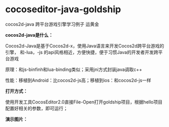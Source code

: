 cocoseditor-java-goldship
=========================

cocos2d-java 跨平台游戏引擎学习例子 运黄金 



<strong>cocos2d-java是什么：</strong>

Cocos2d-Java是基于Cocos2d-x，使用Java语言来开发Cocos2d跨平台游戏的引擎， 和-lua，-js 的api风格相近，方便快捷，便于习惯Java的开发者开发跨平台游戏

原理：和js-binfinh和lua-binding类似；采用jni方式封装java调取c++

性能：移植到Android：比cocos2d-js高；移植到ios：和cocos2d-js一样


<strong>打开方式：</strong>

使用开发工具CocosEditor2.0直接File-Open打开goldship项目，根据hello项目配置好相关的参数，即可运行；




<strong>演示图片：</strong>


<p>
	<br />
	
</p>
<p>
</p>

<div>
	<img src="http://img.blog.csdn.net/20140825100254449?watermark/2/text/aHR0cDovL2Jsb2cuY3Nkbi5uZXQvdG91Y2hzbm93/font/5a6L5L2T/fontsize/400/fill/I0JBQkFCMA==/dissolve/70/gravity/SouthEast" alt="" /><br />
	
</div>
<p>
</p>
<p>
	<img src="http://img.blog.csdn.net/20140825100316648?watermark/2/text/aHR0cDovL2Jsb2cuY3Nkbi5uZXQvdG91Y2hzbm93/font/5a6L5L2T/fontsize/400/fill/I0JBQkFCMA==/dissolve/70/gravity/SouthEast" alt="" /><br />
	
</p>

<p>
	<br />
	
</p>
<p>
	<br />
	
</p>
<p>
</p>

<p>
</p>
<p>
	<img src="http://img.blog.csdn.net/20140821200202187?watermark/2/text/aHR0cDovL2Jsb2cuY3Nkbi5uZXQvdG91Y2hzbm93/font/5a6L5L2T/fontsize/400/fill/I0JBQkFCMA==/dissolve/70/gravity/SouthEast" alt="" />&nbsp; &nbsp; &nbsp; &nbsp; &nbsp; &nbsp; &nbsp; &nbsp; &nbsp; &nbsp;&nbsp;<img src="http://img.blog.csdn.net/20140821200218187?watermark/2/text/aHR0cDovL2Jsb2cuY3Nkbi5uZXQvdG91Y2hzbm93/font/5a6L5L2T/fontsize/400/fill/I0JBQkFCMA==/dissolve/70/gravity/SouthEast" alt="" /><br />
	
</p>
<p>
	<br />
	
</p>
